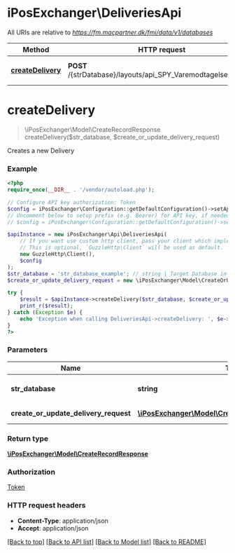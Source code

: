 # iPosExchanger\DeliveriesApi

All URIs are relative to *https://fm.macpartner.dk/fmi/data/v1/databases*

Method | HTTP request | Description
------------- | ------------- | -------------
[**createDelivery**](DeliveriesApi.md#createDelivery) | **POST** /{strDatabase}/layouts/api_SPY_Varemodtagelse/records | Creates a new Delivery


# **createDelivery**
> \iPosExchanger\Model\CreateRecordResponse createDelivery($str_database, $create_or_update_delivery_request)

Creates a new Delivery

### Example
```php
<?php
require_once(__DIR__ . '/vendor/autoload.php');

// Configure API key authorization: Token
$config = iPosExchanger\Configuration::getDefaultConfiguration()->setApiKey('Authorization', 'YOUR_API_KEY');
// Uncomment below to setup prefix (e.g. Bearer) for API key, if needed
// $config = iPosExchanger\Configuration::getDefaultConfiguration()->setApiKeyPrefix('Authorization', 'Bearer');

$apiInstance = new iPosExchanger\Api\DeliveriesApi(
    // If you want use custom http client, pass your client which implements `GuzzleHttp\ClientInterface`.
    // This is optional, `GuzzleHttp\Client` will be used as default.
    new GuzzleHttp\Client(),
    $config
);
$str_database = 'str_database_example'; // string | Target Database in FileMaker
$create_or_update_delivery_request = new \iPosExchanger\Model\CreateOrUpdateDeliveryRequest(); // \iPosExchanger\Model\CreateOrUpdateDeliveryRequest | Record to be created

try {
    $result = $apiInstance->createDelivery($str_database, $create_or_update_delivery_request);
    print_r($result);
} catch (Exception $e) {
    echo 'Exception when calling DeliveriesApi->createDelivery: ', $e->getMessage(), PHP_EOL;
}
?>
```

### Parameters

Name | Type | Description  | Notes
------------- | ------------- | ------------- | -------------
 **str_database** | **string**| Target Database in FileMaker |
 **create_or_update_delivery_request** | [**\iPosExchanger\Model\CreateOrUpdateDeliveryRequest**](../Model/CreateOrUpdateDeliveryRequest.md)| Record to be created | [optional]

### Return type

[**\iPosExchanger\Model\CreateRecordResponse**](../Model/CreateRecordResponse.md)

### Authorization

[Token](../../README.md#Token)

### HTTP request headers

 - **Content-Type**: application/json
 - **Accept**: application/json

[[Back to top]](#) [[Back to API list]](../../README.md#documentation-for-api-endpoints) [[Back to Model list]](../../README.md#documentation-for-models) [[Back to README]](../../README.md)

